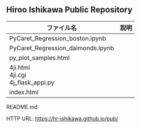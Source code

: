 ## Hiroo Ishikawa Public Repository

|ファイル名|説明|
|-----|-----|
|PyCaret_Regression_boston.ipynb||
|PyCaret_Regression_daimonds.ipynb||
|py_plot_samples.html||
|4ji.html<br>4ji.cgi<br>4j_flask_appi.py||
|index.html||

README.md

HTTP URL: https://hr-ishikawa.github.io/pub/

